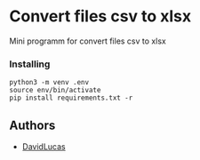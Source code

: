 # Convert files csv to xlsx

Mini programm for convert files csv to xlsx


### Installing
```
python3 -m venv .env
source env/bin/activate
pip install requirements.txt -r
```

## Authors

* [DavidLucas](https://github.com/gtdavid)